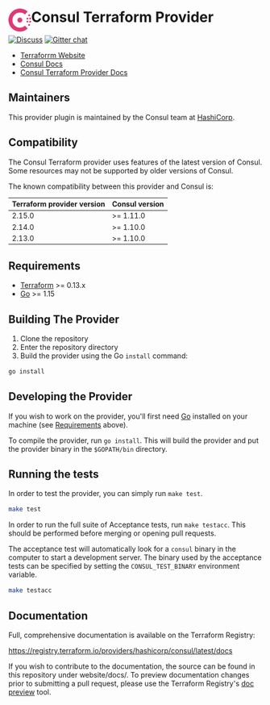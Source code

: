 <h1>
  <img src="./assets/logo.svg" align="left" height="46px" alt="Consul logo"/>
  <span>Consul Terraform Provider</span>
</h1>

[![Discuss](https://img.shields.io/badge/discuss-consul?logo=consul)](https://discuss.hashicorp.com/c/consul) [![Gitter chat](https://badges.gitter.im/hashicorp-consul/Lobby.png)](https://gitter.im/hashicorp-consul/Lobby)

- [Terraforrm Website](https://www.terraform.io/)
- [Consul Docs](https://www.consul.io/docs/intro)
- [Consul Terraform Provider Docs](https://www.terraform.io/docs/providers/consul/)

Maintainers
-----------

This provider plugin is maintained by the Consul team at [HashiCorp](https://www.hashicorp.com/).

Compatibility
-------------

The Consul Terraform provider uses features of the latest version of Consul.
Some resources may not be supported by older versions of Consul.

The known compatibility between this provider and Consul is:

| Terraform provider version | Consul version |
| -------------------------- | -------------- |
| 2.15.0                     | >= 1.11.0      |
| 2.14.0                     | >= 1.10.0      |
| 2.13.0                     | >= 1.10.0      |


Requirements
------------

- [Terraform](https://www.terraform.io/downloads.html) >= 0.13.x
- [Go](https://golang.org/doc/install) >= 1.15

Building The Provider
---------------------

1. Clone the repository
1. Enter the repository directory
1. Build the provider using the Go `install` command:

```sh
go install
```

Developing the Provider
-----------------------

If you wish to work on the provider, you'll first need [Go](http://www.golang.org) installed on your machine (see [Requirements](#requirements) above).

To compile the provider, run `go install`. This will build the provider and put the provider binary in the `$GOPATH/bin` directory.

Running the tests
-----------------

In order to test the provider, you can simply run `make test`.

```sh
make test
```

In order to run the full suite of Acceptance tests, run `make testacc`.
This should be performed before merging or opening pull requests.

The acceptance test will automatically look for a `consul` binary in the computer
to start a development server. The binary used by the acceptance tests can be
specified by setting the `CONSUL_TEST_BINARY` environment variable.

```sh
make testacc
```

Documentation
-------------

Full, comprehensive documentation is available on the Terraform Registry:

<https://registry.terraform.io/providers/hashicorp/consul/latest/docs>

If you wish to contribute to the documentation, the source can be found in this
repository under website/docs/. To preview documentation changes prior to
submitting a pull request, please use the Terraform Registry's
[doc preview](https://registry.terraform.io/tools/doc-preview) tool.
